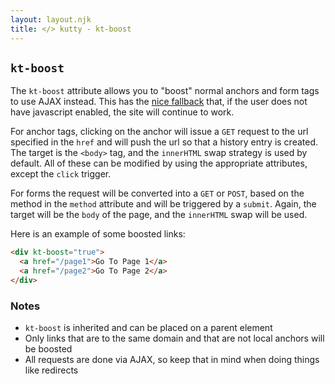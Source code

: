 ```yaml
---
layout: layout.njk
title: </> kutty - kt-boost
---
```


## `kt-boost`

The `kt-boost` attribute allows you to "boost" normal anchors and form tags to use AJAX instead.  This
has the [nice fallback](https://en.wikipedia.org/wiki/Progressive_enhancement) that, if the user does not 
have javascript enabled, the site will continue to work.

For anchor tags, clicking on the anchor will issue a `GET` request to the url specified in the `href` and
will push the url so that a history entry is created.  The target is the `<body>` tag, and the `innerHTML`
swap strategy is used by default.  All of these can be modified by using the appropriate attributes, except
the `click` trigger.

For forms the request will be converted into a `GET` or `POST`, based on the method in the `method` attribute
and will be triggered by a `submit`.  Again, the target will be the `body` of the page, and the `innerHTML`
swap will be used.

Here is an example of some boosted links:

```html
<div kt-boost="true">
  <a href="/page1">Go To Page 1</a>
  <a href="/page2">Go To Page 2</a>
</div>
```

### Notes

* `kt-boost` is inherited and can be placed on a parent element
* Only links that are to the same domain and that are not local anchors will be boosted
* All requests are done via AJAX, so keep that in mind when doing things like redirects